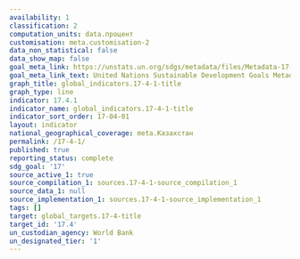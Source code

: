 ```yaml
---
availability: 1
classification: 2
computation_units: data.процент
customisation: meta.customisation-2
data_non_statistical: false
data_show_map: false
goal_meta_link: https://unstats.un.org/sdgs/metadata/files/Metadata-17-04-01.pdf
goal_meta_link_text: United Nations Sustainable Development Goals Metadata (pdf 468kB)
graph_title: global_indicators.17-4-1-title
graph_type: line
indicator: 17.4.1
indicator_name: global_indicators.17-4-1-title
indicator_sort_order: 17-04-01
layout: indicator
national_geographical_coverage: meta.Казахстан
permalink: /17-4-1/
published: true
reporting_status: complete
sdg_goal: '17'
source_active_1: true
source_compilation_1: sources.17-4-1-source_compilation_1
source_data_1: null
source_implementation_1: sources.17-4-1-source_implementation_1
tags: []
target: global_targets.17-4-title
target_id: '17.4'
un_custodian_agency: World Bank
un_designated_tier: '1'
---
```

